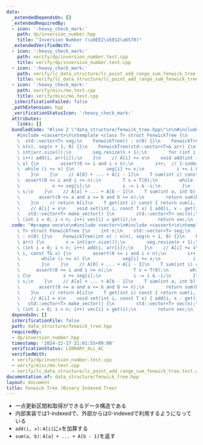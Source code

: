 ```yaml
---
data:
  _extendedDependsOn: []
  _extendedRequiredBy:
  - icon: ':heavy_check_mark:'
    path: dp/inversion_number.hpp
    title: "Inversion Number (\u8EE2\u5012\u6570)"
  _extendedVerifiedWith:
  - icon: ':heavy_check_mark:'
    path: verify/dp/inversion_number.test.cpp
    title: verify/dp/inversion_number.test.cpp
  - icon: ':heavy_check_mark:'
    path: verify/lc_data_structure/lc_point_add_range_sum_fenwick_tree.test.cpp
    title: verify/lc_data_structure/lc_point_add_range_sum_fenwick_tree.test.cpp
  - icon: ':heavy_check_mark:'
    path: verify/misc/mo.test.cpp
    title: verify/misc/mo.test.cpp
  _isVerificationFailed: false
  _pathExtension: hpp
  _verificationStatusIcon: ':heavy_check_mark:'
  attributes:
    links: []
  bundledCode: "#line 2 \"data_structure/fenwick_tree.hpp\"\n\n#include <vector>\n\
    #include <cassert>\n\ntemplate <class T> struct FenwickTree {\n    int n;\n  \
    \  std::vector<T> seg;\n    FenwickTree() : n(0) {}\n    FenwickTree(int n) :\
    \ n(n), seg(n + 1, 0) {}\n    FenwickTree(std::vector<T>& arr) {\n        n =\
    \ int(arr.size());\n        seg.resize(n + 1);\n        for (int i = 0; i < n;\
    \ i++) add(i, arr[i]);\n    }\n    // A[i] += x\n    void add(int i, const T&\
    \ x) {\n        assert(0 <= i and i < n);\n        i++;  // 1-indexed\n      \
    \  while (i <= n) {\n            seg[i] += x;\n            i += i & -i;\n    \
    \    }\n    }\n    // A[0] + ... + A[i - 1]\n    T sum(int i) const {\n      \
    \  assert(0 <= i and i <= n);\n        T s = T(0);\n        while (i > 0) {\n\
    \            s += seg[i];\n            i -= i & -i;\n        }\n        return\
    \ s;\n    }\n    // A[a] + ... + A[b - 1]\n    T sum(int a, int b) const {\n \
    \       assert(0 <= a and a <= b and b <= n);\n        return sum(b) - sum(a);\n\
    \    }\n    // return A[i]\n    T get(int i) const { return sum(i, i + 1); }\n\
    \    // A[i] = x\n    void set(int i, const T x) { add(i, x - get(i)); }\n\n \
    \   std::vector<T> make_vector() {\n        std::vector<T> vec(n);\n        for\
    \ (int i = 0; i < n; i++) vec[i] = get(i);\n        return vec;\n    }\n};\n"
  code: "#pragma once\n\n#include <vector>\n#include <cassert>\n\ntemplate <class\
    \ T> struct FenwickTree {\n    int n;\n    std::vector<T> seg;\n    FenwickTree()\
    \ : n(0) {}\n    FenwickTree(int n) : n(n), seg(n + 1, 0) {}\n    FenwickTree(std::vector<T>&\
    \ arr) {\n        n = int(arr.size());\n        seg.resize(n + 1);\n        for\
    \ (int i = 0; i < n; i++) add(i, arr[i]);\n    }\n    // A[i] += x\n    void add(int\
    \ i, const T& x) {\n        assert(0 <= i and i < n);\n        i++;  // 1-indexed\n\
    \        while (i <= n) {\n            seg[i] += x;\n            i += i & -i;\n\
    \        }\n    }\n    // A[0] + ... + A[i - 1]\n    T sum(int i) const {\n  \
    \      assert(0 <= i and i <= n);\n        T s = T(0);\n        while (i > 0)\
    \ {\n            s += seg[i];\n            i -= i & -i;\n        }\n        return\
    \ s;\n    }\n    // A[a] + ... + A[b - 1]\n    T sum(int a, int b) const {\n \
    \       assert(0 <= a and a <= b and b <= n);\n        return sum(b) - sum(a);\n\
    \    }\n    // return A[i]\n    T get(int i) const { return sum(i, i + 1); }\n\
    \    // A[i] = x\n    void set(int i, const T x) { add(i, x - get(i)); }\n\n \
    \   std::vector<T> make_vector() {\n        std::vector<T> vec(n);\n        for\
    \ (int i = 0; i < n; i++) vec[i] = get(i);\n        return vec;\n    }\n};"
  dependsOn: []
  isVerificationFile: false
  path: data_structure/fenwick_tree.hpp
  requiredBy:
  - dp/inversion_number.hpp
  timestamp: '2024-12-17 21:01:55+09:00'
  verificationStatus: LIBRARY_ALL_AC
  verifiedWith:
  - verify/dp/inversion_number.test.cpp
  - verify/misc/mo.test.cpp
  - verify/lc_data_structure/lc_point_add_range_sum_fenwick_tree.test.cpp
documentation_of: data_structure/fenwick_tree.hpp
layout: document
title: Fenwick Tree (Binary Indexed Tree)
---
```


- 一点更新区間和取得ができるデータ構造である
- 内部実装では1-indexedで、外部からは0-indexedで利用するようになっている
- `add(i, x)`: `A[i]`に`x`を加算する
- `sum(a, b)`: `A[a] + ... + A[b - 1]`を返す
